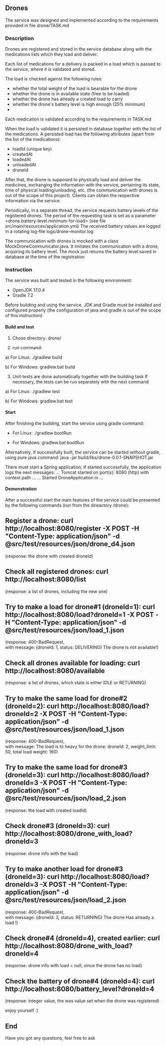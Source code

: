 ## Drones

The service was designed and implemented according to the requirements provided in file drone/TASK.md

### Description

Drones are registered and stored in the service database along with the medications lists which they load and deliver.

Each list of medications for a delivery is packed in a load which is passed to the service, where it is validated and stored.

The load is checked against the following rules:
- whether the total weight of the load is bearable for the drone
- whether the drone is in available state (free to be loaded)
- whether the drone has already a created load to carry 
- whether the drone's battery level is high enough (25% minimum)
- 
Each medication is validated according to the requirements in TASK.md

When the load is validated it is persisted in database together with the list of the medications.
A persisted load has the following attributes (apart from the list of the medications):
- loadId (unique key)
- createdAt
- loadedAt
- unloadedAt
- droneId

After that, the drone is supposed to physically load and deliver the medicines, exchanging the information with the service, 
pertaining its state, time of physical loading/unloading, etc.
(the communication with drones is out of the scope of this project).
Clients can obtain the respective information via the service. 

Periodically, in a separate thread, the service requests battery levels of the registered drones.
The period of the requesting task is set as a parameter <drone.battery-level.minimum-for-load> 
(see file src/main/resources/application.yml)
The received battery values are logged in a rotating log-file logs/drone-monitor.log

The communication with drones is mocked with a class MockDroneCommunicator.java.
It imitates the communication with a drone, acquiring its battery level.
The mock just returns the battery level saved in database at the time of the registration

### Instruction

The service was built and tested in the following environment:
- OpenJDK 17.0.4
- Gradle 7.2

Before building and using the service, JDK and Gradle must be installed and configured properly 
(the configuration of java and gradle is out of the scope of this instruction)

#### Build and test
1. Chose directory: 
drone/

2. run command:

a) For Linux:
./gradlew build

b) For Windows:
gradlew.bat build

3. Unit-tests are done automatically together with the building task
If necessary, the tests can be run separately with the next command

a) For Linux:
./gradlew test

b) For Windows:
gradlew.bat test

#### Start
After finishing the building, start the service using gradle command:

- For Linux:
./gradlew bootRun

- For Windows:
gradlew.bat bootRun

Alternatively, if successfully built, the service can be started without gradle, using pure java command:
java -jar build/libs/drone-0.0.1-SNAPSHOT.jar

There must start a Spring application; If started successfully, the application logs the next messages: 
... Tomcat started on port(s): 8080 (http) with context path ...
... Started DroneApplication in ...

#### Demonstration
After a successful start the main features of the service could be presented by the following commands (run from the direactory /drone):

Register a drone:
curl http://localhost:8080/register -X POST -H "Content-Type: application/json" -d @src/test/resources/json/drone_d4.json  
-
(response: the drone with created droneId)

Check all registered drones:
curl http://localhost:8080/list  
-
(response: a list of drones, including the new one)  

Try to make a load for drone#1 (droneId=1):
curl http://localhost:8080/load?droneId=1 -X POST -H "Content-Type: application/json" -d @src/test/resources/json/load_1.json  
-
(response: 400-BadRequest,   
with message: (droneId: 1, status: DELIVERING) The drone is not available!)  

Check all drones available for loading:
curl http://localhost:8080/available  
-
(response: a list of drones, which state is either IDLE or RETURNING)  

Try to make the same load for drone#2 (droneId=2):
curl http://localhost:8080/load?droneId=2 -X POST -H "Content-Type: application/json" -d @src/test/resources/json/load_1.json  
-
(response: 400-BadRequest,   
with message: The load is to heavy for the drone: droneId: 2, weight_limit: 50, total load weight: 160)  

Try to make the same load for drone#3 (droneId=3):
curl http://localhost:8080/load?droneId=3 -X POST -H "Content-Type: application/json" -d @src/test/resources/json/load_2.json  
-
(response: the load with created loadId) 

Check drone#3 (droneId=3):
curl http://localhost:8080/drone_with_load?droneId=3  
-
(response: drone info with the load)  

Try to make another load for drone#3 (droneId=3):
curl http://localhost:8080/load?droneId=3 -X POST -H "Content-Type: application/json" -d @src/test/resources/json/load_2.json  
-
(response: 400-BadRequest,  
with message: (droneId: 3, status: RETURNING) The drone Has already a load !)  

Check drone#4 (droneId=4), created earlier:
curl http://localhost:8080/drone_with_load?droneId=4  
-
(response: drone info with load = null, since the drone has no load)  

Check the battery of drone#4 (droneId=4):
curl http://localhost:8080/battery_level?droneId=4  
-
(response: integer value, the was value set when the drone was registered)  

enjoy yourself :)
## End
Have you got any questions, feel free to ask 


